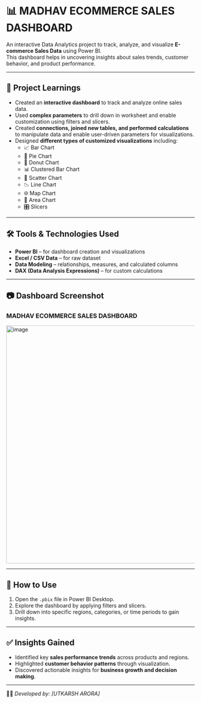 # 📊 MADHAV ECOMMERCE SALES DASHBOARD  

An interactive Data Analytics project to track, analyze, and visualize **E-commerce Sales Data** using Power BI.  
This dashboard helps in uncovering insights about sales trends, customer behavior, and product performance.  

---

## 🚀 Project Learnings  
- Created an **interactive dashboard** to track and analyze online sales data.  
- Used **complex parameters** to drill down in worksheet and enable customization using filters and slicers.  
- Created **connections, joined new tables, and performed calculations** to manipulate data and enable user-driven parameters for visualizations.  
- Designed **different types of customized visualizations** including:  
  - 📈 Bar Chart  
  - 🥧 Pie Chart  
  - 🍩 Donut Chart  
  - 📊 Clustered Bar Chart  
  - 🔹 Scatter Chart  
  - 📉 Line Chart  
  - 🌐 Map Chart  
  - 📏 Area Chart  
  - 🎛️ Slicers  

---

## 🛠️ Tools & Technologies Used  
- **Power BI** – for dashboard creation and visualizations  
- **Excel / CSV Data** – for raw dataset  
- **Data Modeling** – relationships, measures, and calculated columns  
- **DAX (Data Analysis Expressions)** – for custom calculations  

---

## 📷 Dashboard Screenshot  

### MADHAV ECOMMERCE SALES DASHBOARD  
 
<img width="1133" height="635" alt="image" src="https://github.com/user-attachments/assets/ca8e1c7d-132d-4b48-87b2-436e50541db0" />


---

## 📌 How to Use  
1. Open the `.pbix` file in Power BI Desktop.  
2. Explore the dashboard by applying filters and slicers.  
3. Drill down into specific regions, categories, or time periods to gain insights.  

---

## ✅ Insights Gained  
- Identified key **sales performance trends** across products and regions.  
- Highlighted **customer behavior patterns** through visualization.  
- Discovered actionable insights for **business growth and decision making**.  

---

👨‍💻 *Developed by: [UTKARSH ARORA]*  
